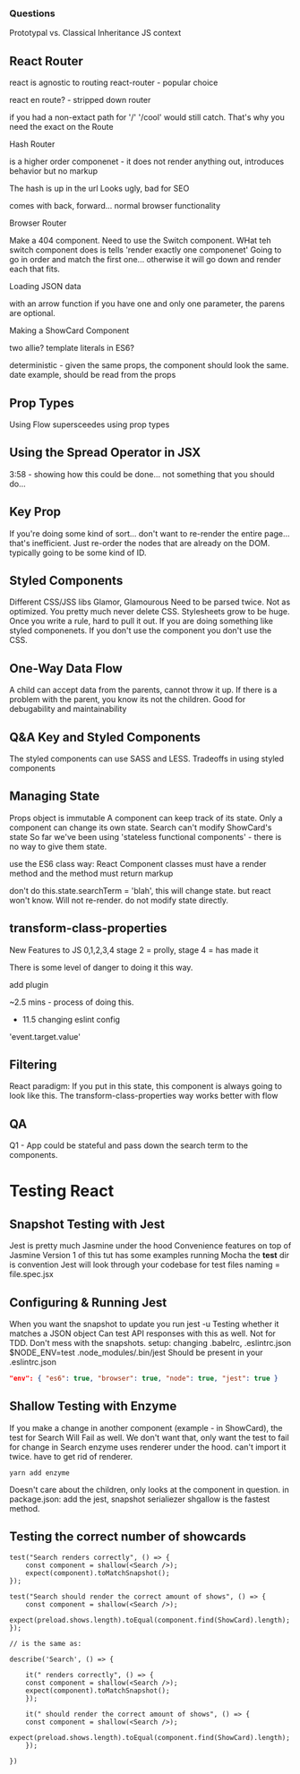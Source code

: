 ### Questions
Prototypal vs. Classical Inheritance
JS context

## React Router

react is agnostic to routing
react-router - popular choice

react en route? - stripped down router

if you had a non-extact path for '/'
'/cool'
would still catch. That's why you need the exact on the Route


Hash Router

<HashRouter>
is a higher order componenet - it does not render anything out, introduces behavior but no markup

The hash is up in the url
Looks ugly, bad for SEO

comes with back, forward... normal browser functionality

Browser Router

Make a 404 component.
Need to use the Switch component.
WHat teh switch component does is tells 'render exactly one componenet'
Going to go in order and match the first one... otherwise it will go down and render each that fits.

Loading JSON data

with an arrow function if you have one and only one parameter, the parens are optional.

Making a ShowCard Component

two allie?
template literals in ES6?

deterministic - given the same props, the component should look the same.
date example, should be read from the props

## Prop Types

Using Flow supersceedes using prop types

## Using the Spread Operator in JSX
3:58 - showing how this could be done...
not something that you should do... 

## Key Prop
If you're doing some kind of sort... don't want to re-render the entire page... that's inefficient.
Just re-order the nodes that are already on the DOM.
typically going to be some kind of ID.

## Styled Components
Different CSS/JSS libs
Glamor, Glamourous
Need to be parsed twice. Not as optimized.
You pretty much never delete CSS. Stylesheets grow to be huge. Once you write a rule, hard to pull it out.
If you are doing something like styled componenets. If you don't use the component you don't use the CSS.

## One-Way Data Flow
A child can accept data from the parents, cannot throw it up.
If there is a problem with the parent, you know its not the children.
Good for debugability and maintainability

## Q&A Key and Styled Components
The styled components can use SASS and LESS.
Tradeoffs in using styled components

## Managing State
Props object is immutable
A component can keep track of its state. Only a component can change its own state.
Search can't modify ShowCard's state
So far we've been using 'stateless functional components' - there is no way to give them state.

use the ES6 class way:
React Component classes must have a render method and the method must return markup

don't do this.state.searchTerm = 'blah', this will change state. but react won't know. Will not re-render.
do not modify state directly.

## transform-class-properties
New Features to JS 0,1,2,3,4
stage 2 = prolly, 
stage 4 = has made it

There is some level of danger to doing it this way.

add plugin

~2.5 mins - process of doing this.
+ 11.5 changing eslint config

'event.target.value'

## Filtering

React paradigm: If you put in this state, this component is always going to look like this.
The transform-class-properties way works better with flow

## QA

Q1 - App could be stateful and pass down the search term to the components.


# Testing React

## Snapshot Testing with Jest
Jest is pretty much Jasmine under the hood
Convenience features on top of Jasmine
Version 1 of this tut has some examples running Mocha
the __test__ dir is convention
Jest will look through your codebase for test files
naming = file.spec.jsx



## Configuring & Running Jest

When you want the snapshot to update you run jest -u
Testing whether it matches a JSON object
Can test API responses with this as well.
Not for TDD. Don't mess with the snapshots.
setup: changing .babelrc, .eslintrc.json
$NODE_ENV=test .node_modules/.bin/jest
Should be present in your .eslintrc.json
```json
"env": { "es6": true, "browser": true, "node": true, "jest": true }
```

## Shallow Testing with Enzyme

If you make a change in another component (example - in ShowCard), the test for Search Will Fail as well.
We don't want that, only want the test to fail for change in Search
enzyme uses renderer under the hood. can't import it twice. have to get rid of renderer.
```shell
yarn add enzyme
```
Doesn't care about the children, only looks at the component in question.
in package.json: add the jest, snapshot serialiezer
shgallow is the fastest method.

## Testing the correct number of showcards

```babel
test("Search renders correctly", () => {
	const component = shallow(<Search />);
	expect(component).toMatchSnapshot();
});

test("Search should render the correct amount of shows", () => {
	const component = shallow(<Search />);
	expect(preload.shows.length).toEqual(component.find(ShowCard).length);
});

// is the same as:

describe('Search', () => {
	
	it(" renders correctly", () => {
	const component = shallow(<Search />);
	expect(component).toMatchSnapshot();
	});

	it(" should render the correct amount of shows", () => {
	const component = shallow(<Search />);
	expect(preload.shows.length).toEqual(component.find(ShowCard).length);
	});

})

```